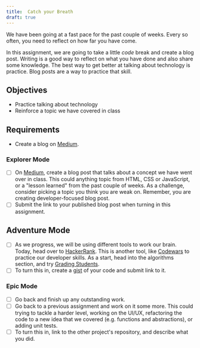 ```yaml
---
title:  Catch your Breath
draft: true
---
```


We have been going at a fast pace for the past couple of weeks. Every so often, you need to reflect on how far you have come.

In this assignment, we are going to take a little _code_ break and create a blog post. Writing is a good way to reflect on what you have done and also share some knowledge. The best way to get better at talking about technology is practice. Blog posts are a way to practice that skill.

## Objectives

- Practice talking about technology
- Reinforce a topic we have covered in class

## Requirements

- Create a blog on [Medium](https://medium.com/).

### Explorer Mode

- [ ] On [Medium](https://medium.com/), create a blog post that talks about a concept we have went over in class. This could anything topic from HTML, CSS or JavaScript, or a "lesson learned" from the past couple of weeks. As a challenge, consider picking a topic you think you are weak on. Remember, you are creating developer-focused blog post.
- [ ] Submit the link to your published blog post when turning in this assignment.

## Adventure Mode

- [ ] As we progress, we will be using different tools to work our brain. Today, head over to [HackerRank](https://www.hackerrank.com/). This is another tool, like [Codewars](https://www.codewars.com/) to practice our developer skills. As a start, head into the algorithms section, and try [Grading Students](https://www.hackerrank.com/challenges/grading/problem).
- [ ] To turn this in, create a [gist](https://gist.github.com) of your code and submit link to it.

### Epic Mode

- [ ] Go back and finish up any outstanding work.
- [ ] Go back to a previous assignment and work on it some more. This could trying to tackle a harder level, working on the UI/UX, refactoring the code to a new idea that we covered (e.g. functions and abstractions), or adding unit tests.
- [ ] To turn this in, link to the other project's repository, and describe what you did.
